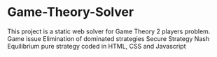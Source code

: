 # Game-Theory-Solver
This project is a static web solver for Game Theory 2 players problem. Game issue Elimination of dominated strategies Secure Strategy Nash Equilibrium pure strategy  coded in HTML, CSS and Javascript
